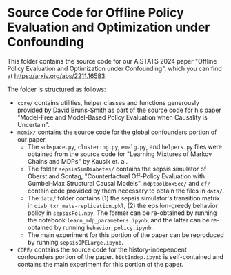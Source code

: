 # Source Code for Offline Policy Evaluation and Optimization under Confounding

This folder contains the source code for our AISTATS 2024 paper "Offline Policy Evaluation and Optimization under Confounding", 
which you can find at https://arxiv.org/abs/2211.16583.

The folder is structured as follows:
* `core/` contains utilities, helper classes and functions generously provided by David Bruns-Smith as part of the source code for his paper "Model-Free and Model-Based Policy Evaluation when Causality is Uncertain".
* `mcmix/` contains the source code for the global confounders portion of our paper. 
    * The `subspace.py`, `clustering.py`, `emalg.py`, and `helpers.py` files were obtained from the source code for "Learning Mixtures of Markov Chains and MDPs" by Kausik et. al. 
    * The folder `sepsisSimDiabetes/` contains the sepsis simulator of Oberst and Sontag, "Counterfactual Off-Policy Evaluation with Gumbel-Max Structural Causal Models". `mdptoolboxSec/` and `cf/` contain code provided by them necessary to obtain the files in `data/`.
    * The `data/` folder contains (1) the sepsis simulator's transition matrix in `diab_txr_mats-replication.pkl`, (2) the epsilon-greedy behavior policy in `sepsisPol.npy`. The former can be re-obtained by running the notebook `learn_mdp_parameters.ipynb`, and the latter can be re-obtained by running `behavior_policy.ipynb`.
    * The main experiment for this portion of the paper can be reproduced by running `sepsisOPELarge.ipynb`.
* `COPE/` contains the source code for the history-independent confounders portion of the paper. `histIndep.ipynb` is self-contained and contains the main experiment for this portion of the paper.

